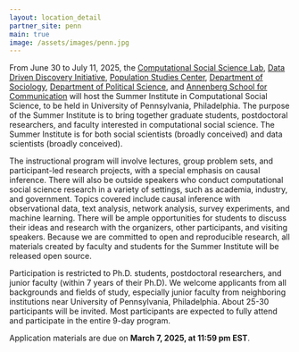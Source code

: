 ```yaml
---
layout: location_detail
partner_site: penn
main: true
image: /assets/images/penn.jpg
---
```


[//]: # (ORGANIZERS: Update the info to match your location. Add a site image to /assets/images/ and update the placeholder URL above to match it. See _data/2025/Penn for yml files that control the header content, location info on general sites page, people lists, and sidebar.)

From June 30 to July 11, 2025, the [Computational Social Science Lab](https://css.seas.upenn.edu), [Data Driven Discovery Initiative](https://web.sas.upenn.edu/data-science), [Population Studies Center](https://www.pop.upenn.edu), [Department of Sociology](https://sociology.sas.upenn.edu), [Department of Political Science](https://www.polisci.upenn.edu), and [Annenberg School for Communication](https://www.asc.upenn.edu/) will host the Summer Institute in Computational Social Science, to be held in University of Pennsylvania, Philadelphia. The purpose of the Summer Institute is to bring together graduate students, postdoctoral researchers, and faculty interested in computational social science. The Summer Institute is for both social scientists (broadly conceived) and data scientists (broadly conceived).

The instructional program will involve lectures, group problem sets, and participant-led research projects, with a special emphasis on causal inference. There will also be outside speakers who conduct computational social science research in a variety of settings, such as academia, industry, and government. Topics covered include causal inference with observational data, text analysis, network analysis, survey experiments, and machine learning. There will be ample opportunities for students to discuss their ideas and research with the organizers, other participants, and visiting speakers. Because we are committed to open and reproducible research, all materials created by faculty and students for the Summer Institute will be released open source.

Participation is restricted to Ph.D. students, postdoctoral researchers, and junior faculty (within 7 years of their Ph.D). We welcome applicants from all backgrounds and fields of study, especially junior faculty from neighboring institutions near University of Pennsylvania, Philadelphia. About 25-30 participants will be invited. Most participants are expected to fully attend and participate in the entire 9-day program. 

Application materials are due on **March 7, 2025, at 11:59 pm EST**.

[//]: # (ORGANIZERS: feel free to add a link to your application materials or your SICSS apply page above.)